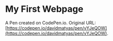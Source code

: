 # My First Webpage

A Pen created on CodePen.io. Original URL: [https://codepen.io/davidmatyas/pen/vYJeQOW](https://codepen.io/davidmatyas/pen/vYJeQOW).


